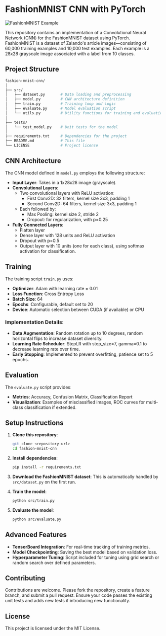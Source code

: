 # FashionMNIST CNN with PyTorch

![FashionMNIST Example](https://ik.imagekit.io/r67xuhpwk/Fashion-MNIST-0000000040-4a13281a_m8bp4wm.webp?updatedAt=1729017936709)

This repository contains an implementation of a Convolutional Neural Network (CNN) for the FashionMNIST dataset using PyTorch. FashionMNIST is a dataset of Zalando's article images—consisting of 60,000 training examples and 10,000 test examples. Each example is a 28x28 grayscale image associated with a label from 10 classes.

## Project Structure

```bash
fashion-mnist-cnn/
│
├── src/
│   ├── dataset.py       # Data loading and preprocessing
│   ├── model.py         # CNN architecture definition
│   ├── train.py         # Training loop and logic
│   ├── evaluate.py      # Model evaluation script
│   └── utils.py         # Utility functions for training and evaluation
│
├── tests/
│   └── test_model.py    # Unit tests for the model
│
├── requirements.txt     # Dependencies for the project
├── README.md            # This file
└── LICENSE              # Project license
```

## CNN Architecture

The CNN model defined in `model.py` employs the following structure:

- **Input Layer**: Takes in a 1x28x28 image (grayscale).
- **Convolutional Layers**:
  - Two convolutional layers with ReLU activation:
    - First Conv2D: 32 filters, kernel size 3x3, padding 1
    - Second Conv2D: 64 filters, kernel size 3x3, padding 1
  - Each followed by:
    - Max Pooling: kernel size 2, stride 2
    - Dropout: for regularization, with p=0.25
- **Fully Connected Layers**:
  - Flatten layer
  - Dense layer with 128 units and ReLU activation
  - Dropout with p=0.5
  - Output layer with 10 units (one for each class), using softmax activation for classification.

## Training

The training script `train.py` uses:

- **Optimizer**: Adam with learning rate = 0.01
- **Loss Function**: Cross Entropy Loss
- **Batch Size**: 64
- **Epochs**: Configurable, default set to 20
- **Device**: Automatic selection between CUDA (if available) or CPU

### Implementation Details:
- **Data Augmentation**: Random rotation up to 10 degrees, random horizontal flips to increase dataset diversity.
- **Learning Rate Scheduler**: StepLR with step_size=7, gamma=0.1 to decrease learning rate over time.
- **Early Stopping**: Implemented to prevent overfitting, patience set to 5 epochs.

## Evaluation

The `evaluate.py` script provides:

- **Metrics**: Accuracy, Confusion Matrix, Classification Report
- **Visualization**: Examples of misclassified images, ROC curves for multi-class classification if extended.

## Setup Instructions

1. **Clone this repository**:
   ```bash
   git clone <repository-url>
   cd fashion-mnist-cnn
   ```

2. **Install dependencies**:
   ```bash
   pip install -r requirements.txt
   ```

3. **Download the FashionMNIST dataset**:
   This is automatically handled by `src/dataset.py` on the first run.

4. **Train the model**:
   ```bash
   python src/train.py
   ```

5. **Evaluate the model**:
   ```bash
   python src/evaluate.py
   ```

## Advanced Features

- **TensorBoard Integration**: For real-time tracking of training metrics.
- **Model Checkpointing**: Saving the best model based on validation loss.
- **Hyperparameter Tuning**: Script included for tuning using grid search or random search over defined parameters.

## Contributing

Contributions are welcome. Please fork the repository, create a feature branch, and submit a pull request. Ensure your code passes the existing unit tests and adds new tests if introducing new functionality.

## License

This project is licensed under the MIT License.